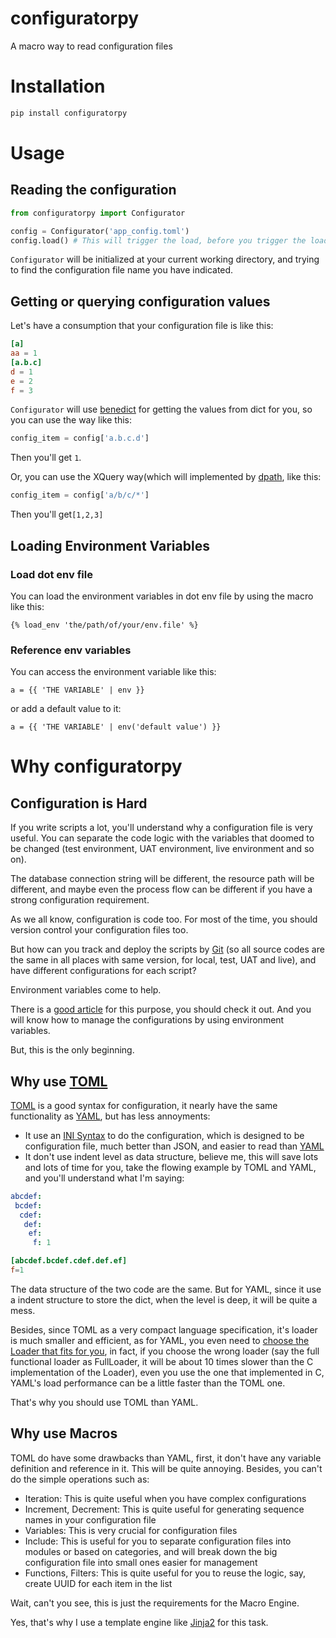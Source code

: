 # configuratorpy 

A macro way to read configuration files

# Installation

```Bash
pip install configuratorpy
```

# Usage

## Reading the configuration

```Python
from configuratorpy import Configurator

config = Configurator('app_config.toml')
config.load() # This will trigger the load, before you trigger the load, the configurator will not start the loading automaticly
```

`Configurator` will be initialized at your current working directory, and trying to find the configuration file name you have indicated.

## Getting or querying configuration values

Let's have a consumption that your configuration file is like this:

```TOML
[a]
aa = 1
[a.b.c]
d = 1
e = 2
f = 3
```

`Configurator` will use [benedict](https://github.com/fabiocaccamo/python-benedict) for getting the values from dict for you, so you can use the way like this:

```Python
config_item = config['a.b.c.d']
```

Then you'll get `1`.

Or, you can use the XQuery way(which will implemented by [dpath](https://github.com/dpath-maintainers/dpath-python), like this:

```Python
config_item = config['a/b/c/*']
```

Then you'll get`[1,2,3]`

## Loading Environment Variables

### Load dot env file

You can load the environment variables in dot env file by using the macro like this:
```Jinja2
{% load_env 'the/path/of/your/env.file' %}
```

### Reference env variables

You can access the environment variable like this:

```Jinja2
a = {{ 'THE VARIABLE' | env }}
```

or add a default value to it:

```Jinja2
a = {{ 'THE VARIABLE' | env('default value') }}
```

# Why configuratorpy

## Configuration is Hard

If you write scripts a lot, you'll understand why a configuration file is very useful. You can separate the code logic with the variables that doomed to be changed (test environment, UAT environment, live environment and so on).

The database connection string will be different, the resource path will be different, and maybe even the process flow can be different if you have a strong configuration requirement.

As we all know, configuration is code too. For most of the time, you should version control your configuration files too.

But how can you track and deploy the scripts by [Git](https://git-scm.com/) (so all source codes are the same in all places with same version, for local, test, UAT and live), and have different configurations for each script?

Environment variables come to help.

There is a [good article](https://www.doppler.com/blog/environment-variables-in-python) for this purpose, you should check it out. And you will know how to manage the configurations by using environment variables.

But, this is the only beginning.

## Why use [TOML](https://toml.io/en/v1.0.0)

[TOML](https://toml.io/en/v1.0.0) is a good syntax for configuration, it nearly have the same functionality as [YAML](https://yaml.org/), but has less annoyments:

* It use an [INI Syntax](https://www-archive.mozilla.org/projects/cck/docs/wizardmachine/syntax) to do the configuration, which is designed to be configuration file, much better than JSON, and easier to read than [YAML](https://yaml.org/)
* It don't use indent level as data structure, believe me, this will save lots and lots of time for you, take the flowing example by TOML and YAML, and you'll understand what I'm saying:

```YAML
abcdef:
 bcdef:
  cdef:
   def:
    ef:
     f: 1
```

```TOML
[abcdef.bcdef.cdef.def.ef]
f=1

```

The data structure of the two code are the same. But for YAML, since it use a indent structure to store the dict, when the level is deep, it will be quite a mess.

Besides, since TOML as a very compact language specification, it's loader is much smaller and efficient, as for YAML, you even need to [choose the Loader that fits for you](https://pyyaml.org/wiki/PyYAMLDocumentation), in fact, if you choose the wrong loader (say the full functional loader as FullLoader, it will be about 10 times slower than the C implementation of the Loader), even you use the one that implemented in C, YAML's load performance can be a little faster than the TOML one.

That's why you should use TOML than YAML.

## Why use Macros

TOML do have some drawbacks than YAML, first, it don't have any variable definition and reference in it. This will be quite annoying. Besides, you can't do the simple operations such as:

* Iteration: This is quite useful when you have complex configurations
* Increment, Decrement: This is quite useful for generating sequence names in your configuration file
* Variables: This is very crucial for configuration files
* Include: This is useful for you to separate configuration files into modules or based on categories, and will break down the big configuration file into small ones easier for management
* Functions, Filters: This is quite useful for you to reuse the logic, say, create UUID for each item in the list

Wait, can't you see, this is just the requirements for the Macro Engine.

Yes, that's why I use a template engine like [Jinja2](https://jinja.palletsprojects.com/en/3.0.x/) for this task.
